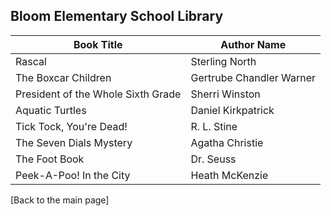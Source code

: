 ## Bloom Elementary School Library


| Book Title | Author Name|
|--- |--- |
Rascal	| Sterling North
The Boxcar Children	| Gertrube Chandler Warner
President of the Whole Sixth Grade	| Sherri Winston
Aquatic Turtles	| Daniel Kirkpatrick
Tick Tock, You're Dead! |	R. L. Stine
The Seven Dials Mystery	| Agatha Christie
The Foot Book |	Dr. Seuss
|Peek-A-Poo! In the City	| Heath McKenzie|


[Back to the main page]

